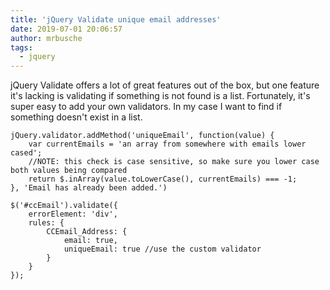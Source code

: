 ```yaml
---
title: 'jQuery Validate unique email addresses'
date: 2019-07-01 20:06:57
author: mrbusche
tags:
  - jquery
---
```


jQuery Validate offers a lot of great features out of the box, but one feature it's lacking is validating if something is not found is a list. Fortunately, it's super easy to add your own validators. In my case I want to find if something doesn't exist in a list.

    jQuery.validator.addMethod('uniqueEmail', function(value) {
        var currentEmails = 'an array from somewhere with emails lower cased';
        //NOTE: this check is case sensitive, so make sure you lower case both values being compared
        return $.inArray(value.toLowerCase(), currentEmails) === -1;
    }, 'Email has already been added.')

    $('#ccEmail').validate({
        errorElement: 'div',
        rules: {
            CCEmail_Address: {
                email: true,
                uniqueEmail: true //use the custom validator
            }
        }
    });
